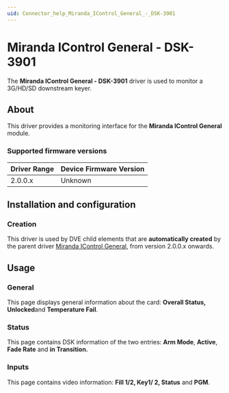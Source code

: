 ```yaml
---
uid: Connector_help_Miranda_IControl_General_-_DSK-3901
---
```


# Miranda IControl General - DSK-3901

The **Miranda IControl General - DSK-3901** driver is used to monitor a 3G/HD/SD downstream keyer.

## About

This driver provides a monitoring interface for the **Miranda IControl General** module.

### Supported firmware versions

| **Driver Range** | **Device Firmware Version** |
|------------------|-----------------------------|
| 2.0.0.x          | Unknown                     |

## Installation and configuration

### Creation

This driver is used by DVE child elements that are **automatically created** by the parent driver [Miranda IControl General](xref:Connector_help_Miranda_IControl_General), from version 2.0.0.x onwards.

## Usage

### General

This page displays general information about the card: **Overall Status, Unlocked**and **Temperature Fail**.

### Status

This page contains DSK information of the two entries: **Arm Mode**, **Active**, **Fade Rate** and **in Transition.**

### Inputs

This page contains video information: **Fill 1/2, Key1/ 2, Status** and **PGM**.
